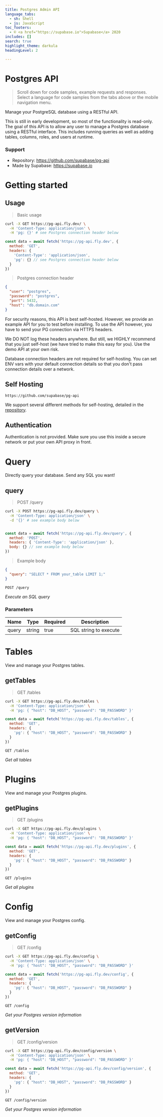 ```yaml
---
title: Postgres Admin API
language_tabs:
  - sh: Shell
  - js: JavaScript
toc_footers:
  - © <a href="https://supabase.io">Supabase</a> 2020
includes: []
search: true
highlight_theme: darkula
headingLevel: 2

---
```


<!-- Generator: Widdershins v4.0.1 -->

<h1 id="about">Postgres API</h1>

> Scroll down for code samples, example requests and responses. Select a language for code samples from the tabs above or the mobile navigation menu.

Manage your PostgreSQL database using a RESTful API.

This is still in early development, so most of the functionality is read-only. The goal of this API is to allow any user to manage a Postgres database using a RESTful interface. This includes running queries as well as adding tables, columns, roles, and users at runtime. 

### Support

- Repository: https://github.com/supabase/pg-api
- Made by Supabase: https://supabase.io


# Getting started

## Usage

> Basic usage

```sh
curl -X GET https://pg-api.fly.dev/ \
  -H 'Content-Type: application/json' \
  -H 'pg: {}' # see Postgres connection header below
```
```js
const data = await fetch('https://pg-api.fly.dev', {
  method: 'GET',
  headers: { 
    'Content-Type': 'application/json',
    'pg': {} // see Postgres connection header below
  }
})
```
> Postgres connection header
```json
{
  "user": "postgres",
  "password": "postgres", 
  "port": 5432, 
  "host": "db.domain.com" 
}
```

For security reasons, this API is best self-hosted. However, we provide an example API for you to test before installing. To use the API however, you have to send your PG connection via HTTPS headers. 

We DO NOT log these headers anywhere. But still, we HIGHLY recommend that you just self-host (we have tried to make this easy for you). Use the demo API at your own risk.

Database connection headers are not required for self-hosting. You can set ENV vars with your default connection details so that you don't pass connection details over a network.


## Self Hosting

```
https://github.com/supabase/pg-api
```

We support several different methods for self-hosting, detailed in the [repository](https://github.com/supabase/pg-api).


## Authentication

Authentication is not provided. Make sure you use this inside a secure network or put your own API proxy in front.







<h1 id="swagger-pg-api-query">Query</h1>

Directly query your database. Send any SQL you want!

## query

<a id="opIdquery"></a>

> POST /query

```sh
curl -X POST https://pg-api.fly.dev/query \
  -H 'Content-Type: application/json' \
  -d '{}' # see example body below
```
```js

const data = await fetch('https://pg-api.fly.dev/query', {
  method: 'POST',
  headers: { 'Content-Type': 'application/json' },
  body: {} // see example body below
})
```
> Example body
```json
{
  "query": "SELECT * FROM your_table LIMIT 1;"
}
```

`POST /query`

*Execute an SQL query*

<h3 id="addpet-parameters">Parameters</h3>

|Name|Type|Required|Description|
|---|---|---|---|
|query|string|true|SQL string to execute|



<h1 id="pg-api-tables">Tables</h1>

View and manage your Postgres tables.

## getTables

<a id="get-tables"></a>

> GET /tables

```sh
curl -X GET https://pg-api.fly.dev/tables \
  -H 'Content-Type: application/json' \
  -H 'pg: { "host": "DB_HOST", "password": "DB_PASSWORD" }'
```
```js
const data = await fetch('https://pg-api.fly.dev/tables', {
  method: 'GET',
  headers: { 
    'pg': { "host": "DB_HOST", "password": "DB_PASSWORD" } 
  }
})
```

`GET /tables`

*Get all tables*



<h1 id="pg-api-plugins">Plugins</h1>

View and manage your Postgres plugins.

## getPlugins

<a id="get-plugins"></a>

> GET /plugins

```sh
curl -X GET https://pg-api.fly.dev/plugins \
  -H 'Content-Type: application/json' \
  -H 'pg: { "host": "DB_HOST", "password": "DB_PASSWORD" }'
```
```js
const data = await fetch('https://pg-api.fly.dev/plugins', {
  method: 'GET',
  headers: { 
    'pg': { "host": "DB_HOST", "password": "DB_PASSWORD" } 
  }
})
```

`GET /plugins`

*Get all plugins*







<h1 id="pg-api-config">Config</h1>

View and manage your Postgres config.

## getConfig

<a id="config"></a>

> GET /config

```sh
curl -X GET https://pg-api.fly.dev/config \
  -H 'Content-Type: application/json' \
  -H 'pg: { "host": "DB_HOST", "password": "DB_PASSWORD" }'
```
```js
const data = await fetch('https://pg-api.fly.dev/config', {
  method: 'GET',
  headers: { 
    'pg': { "host": "DB_HOST", "password": "DB_PASSWORD" } 
  }
})
```

`GET /config`

*Get your Postgres version information*


## getVersion

<a id="config-version"></a>

> GET /config/version
```sh
curl -X GET https://pg-api.fly.dev/config/version \
  -H 'Content-Type: application/json' \
  -H 'pg: { "host": "DB_HOST", "password": "DB_PASSWORD" }'
```
```javascript
const data = await fetch('https://pg-api.fly.dev/config/version', {
  method: 'GET',
  headers: { 
    'pg': { "host": "DB_HOST", "password": "DB_PASSWORD" } 
  }
})
```

`GET /config/version`

*Get your Postgres version information*





